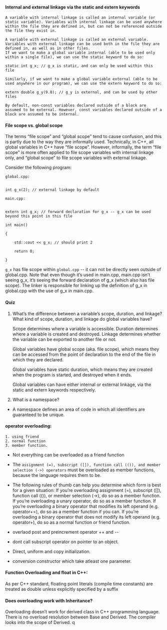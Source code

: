#### Internal and external linkage via the static and extern keywords
	A variable with internal linkage is called an internal variable (or static variable). Variables with internal linkage can be used anywhere within the file they are defined in, but can not be referenced outside the file they exist in.

	A variable with external linkage is called an external variable. Variables with external linkage can be used both in the file they are defined in, as well as in other files.
	If we want to make a global variable internal (able to be used only within a single file), we can use the static keyword to do so:
	
```
static int g_x; // g_x is static, and can only be used within this file
```
	Similarly, if we want to make a global variable external (able to be used anywhere in our program), we can use the extern keyword to do so:
	

```
extern double g_y(9.8); // g_y is external, and can be used by other files
```

	By default, non-const variables declared outside of a block are assumed to be external. However, const variables declared outside of a block are assumed to be internal.

#### File scope vs. global scope

The terms “file scope” and “global scope” tend to cause confusion, and this is partly due to the way they are informally used. Technically, in C++, all global variables in C++ have “file scope”. However, informally, the term “file scope” is more often applied to file scope variables with internal linkage only, and “global scope” to file scope variables with external linkage.

Consider the following program:

```
global.cpp:
	

int g_x(2); // external linkage by default

main.cpp:
	

extern int g_x; // forward declaration for g_x -- g_x can be used beyond this point in this file

int main()

{

    std::cout << g_x; // should print 2

    return 0;

}
```
`g_x` has file scope within `global.cpp` -- it can not be directly seen outside of global.cpp. Note that even though it’s used in main.cpp, main.cpp isn’t seeing g_x, it’s seeing the forward declaration of g_x (which also has file scope). The linker is responsible for linking up the definition of g_x in global.cpp with the use of g_x in main.cpp.


#### Quiz
1) What’s the difference between a variable’s scope, duration, and linkage? What kind of scope, duration, and linkage do global variables have?

	Scope determines where a variable is accessible. Duration determines where a variable is created and destroyed. Linkage determines whether the variable can be exported to another file or not.

	Global variables have global scope (aka. file scope), which means they can be accessed from the point of declaration to the end of the file in which they are declared.

	Global variables have static duration, which means they are created when the program is started, and destroyed when it ends.

	Global variables can have either internal or external linkage, via the static and extern keywords respectively. 



2) What is a namespace?

* A namespace defines an area of code in which all identifiers are guaranteed to be unique. 

#### operator overloading:
	1. using friend
	2. normal function
	3. member function.


* Not everything can be overloaded as a friend function

* The `assignment (=), subscript ([]), function call (()), and member selection (->) operators` must be overloaded as member functions, because the language requires them to be.

* The following rules of thumb can help you determine which form is best for a given situation:
    If you’re overloading assignment (=), subscript ([]), function call (()), or member selection (->), do so as a member function.
    If you’re overloading a unary operator, do so as a member function.
    If you’re overloading a binary operator that modifies its left operand (e.g. operator+=), do so as a member function if you can.
    If you’re overloading a binary operator that does not modify its left operand (e.g. operator+), do so as a normal function or friend function.


* overlaod post and preincrement operator ++ and --

* dont call subscript operator on pointer to an object.

* Direct, uniform and copy initialization. 

* conversion constructor which take atleast one parameter.


#### Function Overloading and float in C++: 
As per C++ standard, floating point literals (compile time constants) are treated as double unless explicitly specified by a suffix
 
 
#### Does overloading work with Inheritance?
Overloading doesn’t work for derived class in C++ programming language. There is no overload resolution between Base and Derived. The compiler looks into the scope of Derived.
 q





